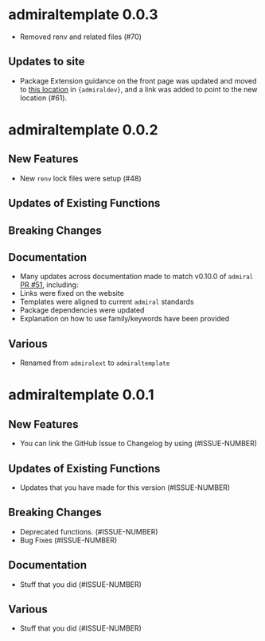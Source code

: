 # admiraltemplate 0.0.3

- Removed renv and related files (#70)

## Updates to site

 - Package Extension guidance on the front page was updated and moved to [this location](https://pharmaverse.github.io/admiraldev/main/articles/package_extensions.html) in `{admiraldev}`, and a link was added to point to the new location (#61).

# admiraltemplate 0.0.2

## New Features

 - New `renv` lock files were setup (#48)

## Updates of Existing Functions

## Breaking Changes

## Documentation

 - Many updates across documentation made to match v0.10.0 of `admiral` [PR #51](https://github.com/pharmaverse/admiraltemplate/pull/51), including: 
 - Links were fixed on the website 
 - Templates were aligned to current `admiral` standards
 - Package dependencies were updated
 - Explanation on how to use family/keywords have been provided

## Various

 - Renamed from `admiralext` to `admiraltemplate`
 
# admiraltemplate 0.0.1

## New Features

 - You can link the GitHub Issue to Changelog by using (#ISSUE-NUMBER)

## Updates of Existing Functions

 - Updates that you have made for this version (#ISSUE-NUMBER)

## Breaking Changes

 - Deprecated functions. (#ISSUE-NUMBER)
 - Bug Fixes (#ISSUE-NUMBER)

## Documentation

 - Stuff that you did (#ISSUE-NUMBER)

## Various

 - Stuff that you did (#ISSUE-NUMBER)

